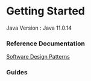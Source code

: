 # Getting Started


Java Version : Java 11.0.14

### Reference Documentation
[Software Design Patterns](https://en.wikipedia.org/wiki/Software_design_pattern) 

### Guides
